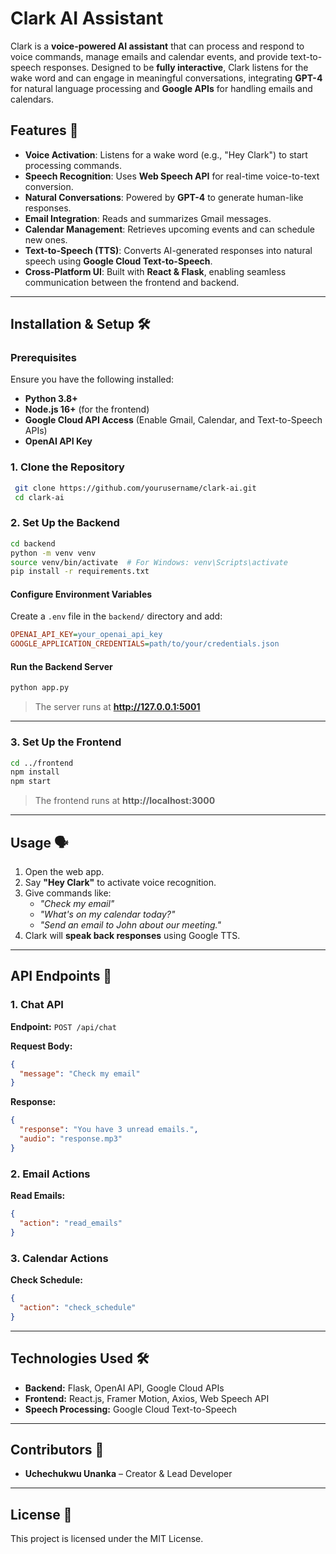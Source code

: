 # Clark AI Assistant

Clark is a **voice-powered AI assistant** that can process and respond to voice commands, manage emails and calendar events, and provide text-to-speech responses. Designed to be **fully interactive**, Clark listens for the wake word and can engage in meaningful conversations, integrating **GPT-4** for natural language processing and **Google APIs** for handling emails and calendars.

## Features 🚀

- **Voice Activation**: Listens for a wake word (e.g., "Hey Clark") to start processing commands.
- **Speech Recognition**: Uses **Web Speech API** for real-time voice-to-text conversion.
- **Natural Conversations**: Powered by **GPT-4** to generate human-like responses.
- **Email Integration**: Reads and summarizes Gmail messages.
- **Calendar Management**: Retrieves upcoming events and can schedule new ones.
- **Text-to-Speech (TTS)**: Converts AI-generated responses into natural speech using **Google Cloud Text-to-Speech**.
- **Cross-Platform UI**: Built with **React & Flask**, enabling seamless communication between the frontend and backend.

---

## Installation & Setup 🛠️

### **Prerequisites**
Ensure you have the following installed:
- **Python 3.8+**
- **Node.js 16+** (for the frontend)
- **Google Cloud API Access** (Enable Gmail, Calendar, and Text-to-Speech APIs)
- **OpenAI API Key**

### **1. Clone the Repository**
```sh
 git clone https://github.com/yourusername/clark-ai.git
 cd clark-ai
```

### **2. Set Up the Backend**
```sh
cd backend
python -m venv venv
source venv/bin/activate  # For Windows: venv\Scripts\activate
pip install -r requirements.txt
```

#### **Configure Environment Variables**
Create a `.env` file in the `backend/` directory and add:
```ini
OPENAI_API_KEY=your_openai_api_key
GOOGLE_APPLICATION_CREDENTIALS=path/to/your/credentials.json
```

#### **Run the Backend Server**
```sh
python app.py
```
> The server runs at **http://127.0.0.1:5001**

---

### **3. Set Up the Frontend**
```sh
cd ../frontend
npm install
npm start
```
> The frontend runs at **http://localhost:3000**

---

## Usage 🗣️
1. Open the web app.
2. Say **"Hey Clark"** to activate voice recognition.
3. Give commands like:
   - *"Check my email"*
   - *"What's on my calendar today?"*
   - *"Send an email to John about our meeting."*
4. Clark will **speak back responses** using Google TTS.

---

## API Endpoints 📡
### **1. Chat API**
**Endpoint:** `POST /api/chat`

**Request Body:**
```json
{
  "message": "Check my email"
}
```

**Response:**
```json
{
  "response": "You have 3 unread emails.",
  "audio": "response.mp3"
}
```

### **2. Email Actions**
**Read Emails:**
```json
{
  "action": "read_emails"
}
```

### **3. Calendar Actions**
**Check Schedule:**
```json
{
  "action": "check_schedule"
}
```

---

## Technologies Used 🛠️
- **Backend:** Flask, OpenAI API, Google Cloud APIs
- **Frontend:** React.js, Framer Motion, Axios, Web Speech API
- **Speech Processing:** Google Cloud Text-to-Speech

---

## Contributors 🤝
- **Uchechukwu Unanka** – Creator & Lead Developer

---

## License 📜
This project is licensed under the MIT License.

